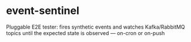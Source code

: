 # event-sentinel
Pluggable E2E tester: fires synthetic events and watches Kafka/RabbitMQ topics until the expected state is observed — on-cron or on-push
